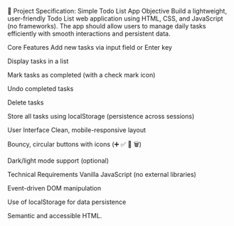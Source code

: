 📝 Project Specification: Simple Todo List App
Objective
Build a lightweight, user-friendly Todo List web application using HTML, CSS, and JavaScript (no frameworks). The app should allow users to manage daily tasks efficiently with smooth interactions and persistent data.

Core Features
Add new tasks via input field or Enter key

Display tasks in a list

Mark tasks as completed (with a check mark icon)

Undo completed tasks

Delete tasks

Store all tasks using localStorage (persistence across sessions)

User Interface
Clean, mobile-responsive layout

Bouncy, circular buttons with icons (➕ ✅ 🔁 🗑️)

Dark/light mode support (optional)

Technical Requirements
Vanilla JavaScript (no external libraries)

Event-driven DOM manipulation

Use of localStorage for data persistence

Semantic and accessible HTML.